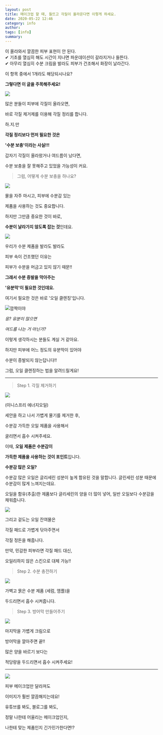 ```yaml
---
layout: post
title: 메이크업 할 때, 들뜨고 각질이 올라온다면 이렇게 하세요.
date: 2020-05-22 12:46
category: info
author: 
tags: [info]
summary: 
---
```



이 올라와서 깔끔한 피부 표현이 안 된다.  
✔︎ 기초를 열심히 해도 시간이 지나면 파운데이션이 갈라지거나 들뜬다.  
✔︎ 아무리 열심히 수분 크림을 발라도 피부가 건조해서 화장이 날라간다.  

이 항목 중에서 1개라도 해당되시나요?

**그렇다면 이 글을 주목해주세요!**

![](https://img1.daumcdn.net/thumb/R720x0/?fname=https%3A%2F%2Ft1.daumcdn.net%2Fliveboard%2Ftaling%2F26ce8dfc72f74d4698a7977b8f74427f.JPG)

많은 분들이 피부에 각질이 올라오면,

바로 각질 제거제를 이용해 각질 정리를 합니다.

  

하.지.만

  

**각질 정리보다 먼저 필요한 것은**

**'수분 보충'이라는 사실!!!**

갑자기 각질이 올라왔거나 여드름이 났다면,

수분 보충을 잘 못해주고 있었을 가능성이 커요.

  

> 그럼, 어떻게 수분 보충을 하나요?  

![](https://img1.daumcdn.net/thumb/R720x0/?fname=https%3A%2F%2Ft1.daumcdn.net%2Fliveboard%2Ftaling%2Fa97c168a75354e26b074a1fadb92c086.jpg)

물을 자주 마시고, 피부에 수분감 있는

제품을 사용하는 것도 중요합니다.

  

하지만 그만큼 중요한 것이 바로,

**수분이 날라가지 않도록 잡는 것**인데요.

![](https://img1.daumcdn.net/thumb/R720x0/?fname=https%3A%2F%2Ft1.daumcdn.net%2Fliveboard%2Ftaling%2Fa953e47abfa447a791e198286c77df94.jpg)

우리가 수분 제품을 발라도 발라도

피부 속이 건조했던 이유는

피부가 수분을 머금고 있지 않기 때문!!

  

**그래서 수분 증발을 막아주는**

**'유분막'이 필요한 것인데요.**

  

여기서 필요한 것은 바로 '오일 클렌징'입니다.

![깜짝이야](https://t1.daumcdn.net/liveboard/emoticon/kakaofriends/v3/ryan/015.gif)

_응? 유분이 많으면_

_여드름 나는 거 아닌가?_

이렇게 생각하시는 분들도 계실 거 같아요.

하지만 피부에 어느 정도의 유분막이 있어야

수분이 증발되지 않는답니다!!

  

그럼, 오일 클렌징하는 법을 알려드릴게요!

----------

> Step 1. 각질 제거하기  

![](https://img1.daumcdn.net/thumb/R720x0/?fname=https%3A%2F%2Ft1.daumcdn.net%2Fliveboard%2Ftaling%2F42fc17eb8a27462a8a555e20e0860095.JPG)

(이니스프리 에너지오일)  

세안을 하고 나서 가볍게 물기를 제거한 후,

수분감 가득한 오일 제품을 사용해서

굴리면서 흡수 시켜주세요.

  

이때,  **오일 제품은 수분감이**

**가득한 제품을 사용하는 것이 포인트**입니다.

**수분감 많은 오일?**

수분감 많은 오일은 글리세린 성분이 높게 함유된 것을 말합니다. 글린세린 성분 때문에 수분감이 많게 느껴지는데요.  
  
오일을 함유(추출)한 제품보다 글리세린의 양을 더 많이 넣어, 일반 오일보다 수분감을 채워줍니다.  

![](https://img1.daumcdn.net/thumb/R720x0/?fname=https%3A%2F%2Ft1.daumcdn.net%2Fliveboard%2Ftaling%2Fa645a2652252454194284f1a0b2ec804.JPG)

그리고 겉도는 오일 잔여물은

각질 패드로 가볍게 닦아주면서

각질 정돈을 해줍니다.

  

만약, 민감한 피부라면 각질 패드 대신,

오일리하지 않은 스킨으로 대체 가능!!

  

> Step 2. 수분 충전하기  

![](https://img1.daumcdn.net/thumb/R720x0/?fname=https%3A%2F%2Ft1.daumcdn.net%2Fliveboard%2Ftaling%2F55c9db68d4dd4c50b84b0ee358e02143.JPG)

가벽고 묽은 수분 제품 (세럼, 앰플)을

두드리면서 흡수 시켜줍니다.

> Step 3. 방어막 만들어주기  

![](https://img1.daumcdn.net/thumb/R720x0/?fname=https%3A%2F%2Ft1.daumcdn.net%2Fliveboard%2Ftaling%2F43196b3b9e364ae782aafc1028ab046b.JPG)

마지막을 가볍게 크림으로

방어막을 깔아주면 끝!!

  

많은 양을 바르기 보다는

적당량을 두드리면서 흡수 시켜주세요!

----------

![](https://img1.daumcdn.net/thumb/R720x0/?fname=https%3A%2F%2Ft1.daumcdn.net%2Fliveboard%2Ftaling%2F5a80ad70d8324057a574180339cfe887.JPG)

피부 메이크업만 달라져도

이미지가 훨씬 깔끔해지는데요!

  

유튜브를 봐도, 블로그를 봐도,

정말 나한테 어울리는 메이크업인지,

나한테 맞는 제품인지 긴가민가한다면!?